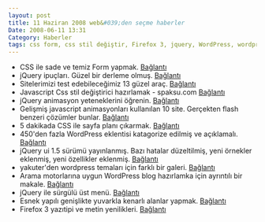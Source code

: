 ```yaml
---
layout: post
title: 11 Haziran 2008 web&#039;den seçme haberler
Date: 2008-06-11 13:31
Category: Haberler
tags: css form, css stil değiştir, Firefox 3, jquery, WordPress, wordpress tema
---
```


-   CSS ile sade ve temiz Form yapmak. [Bağlantı][]
-   jQuery ipuçları. Güzel bir derleme olmuş. [Bağlantı][1]
-   Sitelerimizi test edebileceğimiz 13 güzel araç. [Bağlantı][2]
-   Javascript Css stil değiştirici hazırlamak - spaksu.com
    [Bağlantı][3]
-   jQuery animasyon yeteneklerini öğrenin. [Bağlantı][4]
-   Gelişmiş javascript animasyonları kullanılan 10 site. Gerçekten
    flash benzeri çözümler bunlar. [Bağlantı][5]
-   5 dakikada CSS ile sayfa planı çıkarmak. [Bağlantı][6]
-   450'den fazla WordPress eklentisi katagorize edilmiş ve açıklamalı.
    [Bağlantı][7]
-   jQuery ui 1.5 sürümü yayınlanmış. Bazı hatalar düzeltilmiş, yeni
    örnekler eklenmiş, yeni özellikler eklenmiş. [Bağlantı][8]
-   yakuter'den wordpress temaları için farklı bir galeri. [Bağlantı][9]
-   Arama motorlarına uygun WordPress blog hazırlamka için ayrıntılı bir
    makale. [Bağlantı][10]
-   jQuery ile sürgülü üst menü. [Bağlantı][11]
-   Esnek yapılı genişlikte yuvarkla kenarlı alanlar yapmak.
    [Bağlantı][12]
-   Firefox 3 yazıtipi ve metin yenilikleri. [Bağlantı][13]


  [Bağlantı]: http://woork.blogspot.com/2008/06/clean-and-pure-css-form-design.html
    "css form yap"
  [1]: http://enhance.qd-creative.co.uk/index.php/2008/javascript/jquery-secrets
    "jquery"
  [2]: http://www.noupe.com/tools/13-fantastic-tools-for-knowing-how-they-are-doing-it.html
    "test et"
  [3]: http://www.spaksu.com/javascript-css-stil-degistirici-hazirlamak/
    "css şekil değiştirme"
  [4]: http://www.detacheddesigns.com/blog/blogSpecific.aspx?BlogId=78
    "jquery animasyon"
  [5]: http://css.dzone.com/news/10-websites-that-use-javascrip
    "javascript mi flash mı"
  [6]: http://anthonyshort.com.au/blog/comments/dynamic-css-layouts-in-5-minutes/
    "css sayfa"
  [7]: http://www.econsultant.com/i-want-wordpress-plugins/index.html#blogroll
    "wordpress eklentisi"
  [8]: http://jquery.com/blog/2008/06/09/jquery-ui-v15-released-focus-on-consistent-api-and-effects/
    "jQuery"
  [9]: http://www.yakuter.com/farkli-bir-galeri/ "wordpress tema"
  [10]: http://yoast.com/articles/wordpress-seo/ "wordpress - seo"
  [11]: http://www.webresourcesdepot.com/sliding-top-menu-with-jquery/
    "jQuery"
  [12]: http://www.egtheblog.com/?p=7 "esnke genişlik"
  [13]: http://www.dria.org/wordpress/archives/2008/06/10/651/
    "Firefox 3"
